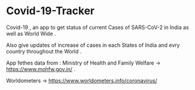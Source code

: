 # Covid-19-Tracker

Covid-19 , an app to get status of current Cases of SARS-CoV-2 in India as well as World Wide .

Also give updates of increase of cases in each States of India and evry country throughout the World .

App fethes data from : 
Ministry of Health and Family Welfare -> https://www.mohfw.gov.in/ .

Worldometers -> https://www.worldometers.info/coronavirus/

